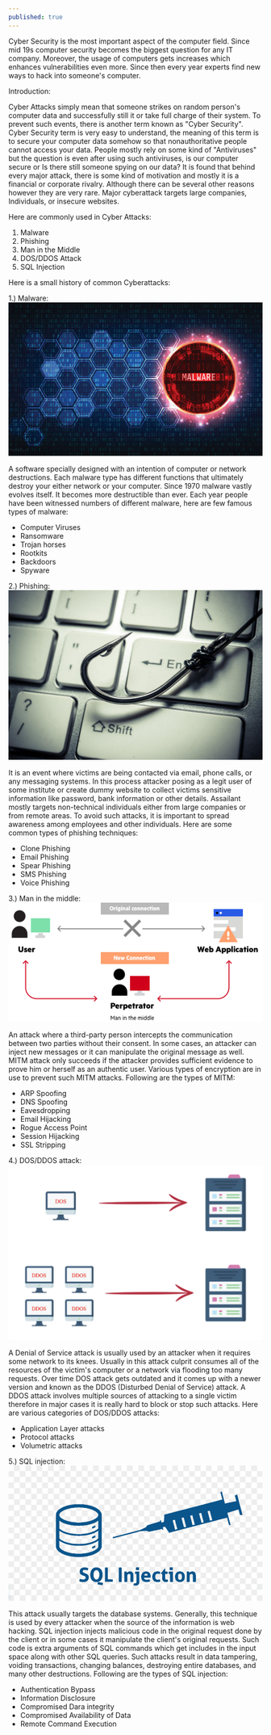 ```yaml
---
published: true
---
```

Cyber Security is the most important aspect of the computer field. Since mid 19s computer security becomes the biggest question for any IT company. Moreover, the usage of computers gets increases which enhances vulnerabilities even more. Since then every year experts find new ways to hack into someone's computer. 

Introduction: 

Cyber Attacks simply mean that someone strikes on random person's computer data and successfully still it or take full charge of their system. To prevent such events, there is another term known as "Cyber Security". Cyber Security term is very easy to understand, the meaning of this term is to secure your computer data somehow so that nonauthoritative people cannot access your data. People mostly rely on some kind of "Antiviruses" but the question is even after using such antiviruses, is our computer secure or Is there still someone spying on our data? It is found that behind every major attack, there is some kind of motivation and mostly it is a financial or corporate rivalry. Although there can be several other reasons however they are very rare. Major cyberattack targets large companies, Individuals, or insecure websites.

Here are commonly used in Cyber Attacks:

1. Malware
2. Phishing
3. Man in the Middle
4. DOS/DDOS Attack
5. SQL Injection

Here is a small history of common Cyberattacks:

1.) Malware: ![](/images/Malware.jpg)

A software specially designed with an intention of computer or network destructions. Each malware type has different functions that ultimately destroy your either network or your computer. Since 1970 malware vastly evolves itself. It becomes more destructible than ever. Each year people have been witnessed numbers of different malware, here are few famous types of malware:
- Computer Viruses                             
- Ransomware
- Trojan horses
- Rootkits
- Backdoors
- Spyware

2.) Phishing: 
![](/images/phishing-header.jpg)

It is an event where victims are being contacted via email, phone calls, or any messaging systems. In this process attacker posing as a legit user of some institute or create dummy website to collect victims sensitive information like password, bank information or other details. Assailant mostly targets non-technical individuals either from large companies or from remote areas. To avoid such attacks, it is important to spread awareness among employees and other individuals. Here are some common types of phishing techniques:
- Clone Phishing
- Email Phishing
- Spear Phishing
- SMS Phishing
- Voice Phishing

3.) Man in the middle: 
![](/images/man-in-the-middle-mitm-attack.png)

An attack where a third-party person intercepts the communication between two parties without their consent. In some cases, an attacker can inject new messages or it can manipulate the original message as well. MITM attack only succeeds if the attacker provides sufficient evidence to prove him or herself as an authentic user. Various types of encryption are in use to prevent such MITM attacks. Following are the types of MITM:
- ARP Spoofing
- DNS Spoofing
- Eavesdropping
- Email Hijacking
- Rogue Access Point
- Session Hijacking
- SSL Stripping

4.) DOS/DDOS attack: 
![](/images/dos-vs-ddos.png)

A Denial of Service attack is usually used by an attacker when it requires some network to its knees. Usually in this attack culprit consumes all of the resources of the victim's computer or a network via flooding too many requests. Over time DOS attack gets outdated and it comes up with a newer version and known as the DDOS (Disturbed Denial of Service) attack. A DDOS attack involves multiple sources of attacking to a single victim therefore in major cases it is really hard to block or stop such attacks. Here are various categories of DOS/DDOS attacks:
- Application Layer attacks
- Protocol attacks
- Volumetric attacks

5.) SQL injection: 
![](/images/sql-injection.jpg)

This attack usually targets the database systems. Generally, this technique is used by every attacker when the source of the information is web hacking. SQL injection injects malicious code in the original request done by the client or in some cases it manipulate the client's original requests. Such code is extra arguments of SQL commands which get includes in the input space along with other SQL queries. Such attacks result in data tampering, voiding transactions, changing balances, destroying entire databases, and many other destructions. Following are the types of  SQL injection:
- Authentication Bypass
- Information Disclosure
- Compromised Dara integrity
- Compromised Availability of Data
- Remote Command Execution

